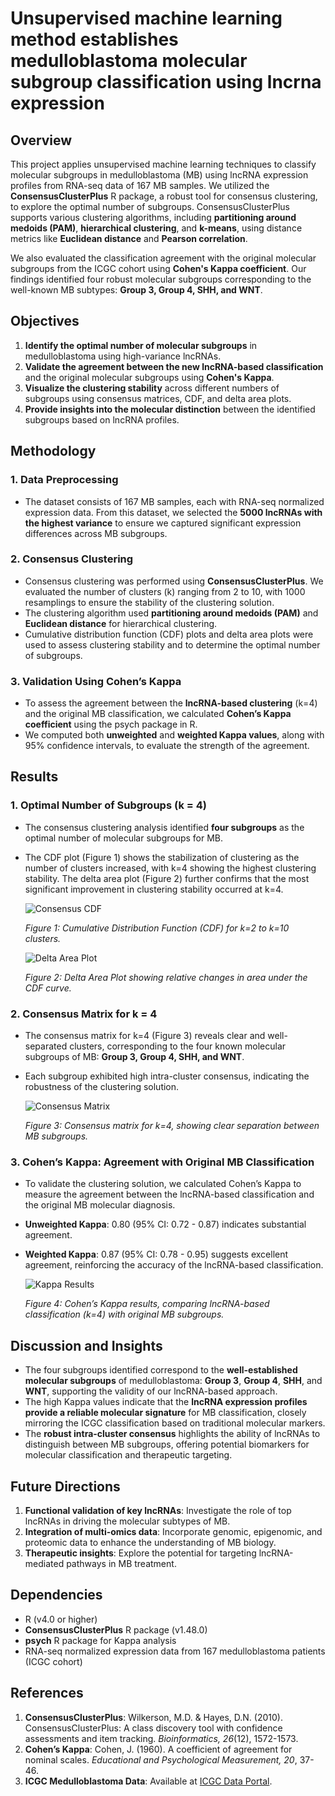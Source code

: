 # **Unsupervised machine learning method establishes medulloblastoma molecular subgroup classification using lncrna expression**

## **Overview**

This project applies unsupervised machine learning techniques to classify molecular subgroups in medulloblastoma (MB) using lncRNA expression profiles from RNA-seq data of 167 MB samples. We utilized the **ConsensusClusterPlus** R package, a robust tool for consensus clustering, to explore the optimal number of subgroups. ConsensusClusterPlus supports various clustering algorithms, including **partitioning around medoids (PAM)**, **hierarchical clustering**, and **k-means**, using distance metrics like **Euclidean distance** and **Pearson correlation**.

We also evaluated the classification agreement with the original molecular subgroups from the ICGC cohort using **Cohen's Kappa coefficient**. Our findings identified four robust molecular subgroups corresponding to the well-known MB subtypes: **Group 3, Group 4, SHH, and WNT**.

## **Objectives**

1. **Identify the optimal number of molecular subgroups** in medulloblastoma using high-variance lncRNAs.
2. **Validate the agreement between the new lncRNA-based classification** and the original molecular subgroups using **Cohen's Kappa**.
3. **Visualize the clustering stability** across different numbers of subgroups using consensus matrices, CDF, and delta area plots.
4. **Provide insights into the molecular distinction** between the identified subgroups based on lncRNA profiles.

## **Methodology**

### 1. **Data Preprocessing**
- The dataset consists of 167 MB samples, each with RNA-seq normalized expression data. From this dataset, we selected the **5000 lncRNAs with the highest variance** to ensure we captured significant expression differences across MB subgroups.
  
### 2. **Consensus Clustering**
- Consensus clustering was performed using **ConsensusClusterPlus**. We evaluated the number of clusters (k) ranging from 2 to 10, with 1000 resamplings to ensure the stability of the clustering solution.
- The clustering algorithm used **partitioning around medoids (PAM)** and **Euclidean distance** for hierarchical clustering.
- Cumulative distribution function (CDF) plots and delta area plots were used to assess clustering stability and to determine the optimal number of subgroups.
  
### 3. **Validation Using Cohen’s Kappa**
- To assess the agreement between the **lncRNA-based clustering** (k=4) and the original MB classification, we calculated **Cohen’s Kappa coefficient** using the psych package in R.
- We computed both **unweighted** and **weighted Kappa values**, along with 95% confidence intervals, to evaluate the strength of the agreement.

## **Results**

### 1. **Optimal Number of Subgroups (k = 4)**
- The consensus clustering analysis identified **four subgroups** as the optimal number of molecular subgroups for MB.
- The CDF plot (Figure 1) shows the stabilization of clustering as the number of clusters increased, with k=4 showing the highest clustering stability. The delta area plot (Figure 2) further confirms that the most significant improvement in clustering stability occurred at k=4.
  
  ![Consensus CDF](https://github.com/LuisNagano/ConsensusClusterPlus/blob/main/Results/consensus011.png)

  *Figure 1: Cumulative Distribution Function (CDF) for k=2 to k=10 clusters.*

  ![Delta Area Plot](https://github.com/LuisNagano/ConsensusClusterPlus/blob/main/Results/consensus012.png)

  *Figure 2: Delta Area Plot showing relative changes in area under the CDF curve.*

### 2. **Consensus Matrix for k = 4**
- The consensus matrix for k=4 (Figure 3) reveals clear and well-separated clusters, corresponding to the four known molecular subgroups of MB: **Group 3, Group 4, SHH, and WNT**.
- Each subgroup exhibited high intra-cluster consensus, indicating the robustness of the clustering solution.

  ![Consensus Matrix](https://github.com/LuisNagano/ConsensusClusterPlus/blob/main/Results/consensus004.png)

  *Figure 3: Consensus matrix for k=4, showing clear separation between MB subgroups.*

### 3. **Cohen’s Kappa: Agreement with Original MB Classification**
- To validate the clustering solution, we calculated Cohen’s Kappa to measure the agreement between the lncRNA-based classification and the original MB molecular diagnosis.
- **Unweighted Kappa**: 0.80 (95% CI: 0.72 - 0.87) indicates substantial agreement.
- **Weighted Kappa**: 0.87 (95% CI: 0.78 - 0.95) suggests excellent agreement, reinforcing the accuracy of the lncRNA-based classification.

  ![Kappa Results](https://github.com/LuisNagano/ConsensusClusterPlus/blob/main/Results/Kappa_Table.png)
  
  *Figure 4: Cohen’s Kappa results, comparing lncRNA-based classification (k=4) with original MB subgroups.*

## **Discussion and Insights**

- The four subgroups identified correspond to the **well-established molecular subgroups** of medulloblastoma: **Group 3**, **Group 4**, **SHH**, and **WNT**, supporting the validity of our lncRNA-based approach.
- The high Kappa values indicate that the **lncRNA expression profiles provide a reliable molecular signature** for MB classification, closely mirroring the ICGC classification based on traditional molecular markers.
- The **robust intra-cluster consensus** highlights the ability of lncRNAs to distinguish between MB subgroups, offering potential biomarkers for molecular classification and therapeutic targeting.

## **Future Directions**

1. **Functional validation of key lncRNAs**: Investigate the role of top lncRNAs in driving the molecular subtypes of MB.
2. **Integration of multi-omics data**: Incorporate genomic, epigenomic, and proteomic data to enhance the understanding of MB biology.
3. **Therapeutic insights**: Explore the potential for targeting lncRNA-mediated pathways in MB treatment.

## **Dependencies**

- R (v4.0 or higher)
- **ConsensusClusterPlus** R package (v1.48.0)
- **psych** R package for Kappa analysis
- RNA-seq normalized expression data from 167 medulloblastoma patients (ICGC cohort)

## **References**

1. **ConsensusClusterPlus**: Wilkerson, M.D. & Hayes, D.N. (2010). ConsensusClusterPlus: A class discovery tool with confidence assessments and item tracking. *Bioinformatics, 26*(12), 1572-1573.
2. **Cohen’s Kappa**: Cohen, J. (1960). A coefficient of agreement for nominal scales. *Educational and Psychological Measurement, 20*, 37-46.
3. **ICGC Medulloblastoma Data**: Available at [ICGC Data Portal](https://dcc.icgc.org/projects).


